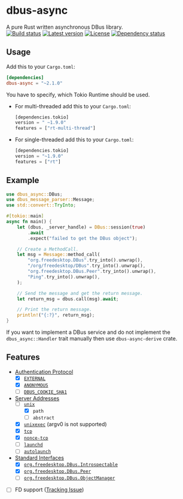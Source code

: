 # dbus-async
A pure Rust written asynchronous DBus library.  
[![Build status](https://github.com/LinkTed/dbus-async/workflows/Continuous%20Integration/badge.svg)](https://github.com/LinkTed/dbus-async/actions?query=workflow%3A%22Continuous+Integration%22)
[![Latest version](https://img.shields.io/crates/v/dbus-async.svg)](https://crates.io/crates/dbus-async)
[![License](https://img.shields.io/crates/l/dbus-async.svg)](https://opensource.org/licenses/BSD-3-Clause)
[![Dependency status](https://deps.rs/repo/github/linkted/dbus-async/status.svg)](https://deps.rs/repo/github/linkted/dbus-async)

## Usage
Add this to your `Cargo.toml`:
```toml
[dependencies]
dbus-async = "~2.1.0"
```

You have to specify, which Tokio Runtime should be used.
* For multi-threaded add this to your `Cargo.toml`:
  ```rust
  [dependencies.tokio]
  version = " ~1.9.0"
  features = ["rt-multi-thread"] 
  ```
* For single-threaded add this to your `Cargo.toml`:
  ```rust
  [dependencies.tokio]
  version = "~1.9.0"
  features = ["rt"] 
  ```

## Example
```rust
use dbus_async::DBus;
use dbus_message_parser::Message;
use std::convert::TryInto;

#[tokio::main]
async fn main() {
    let (dbus, _server_handle) = DBus::session(true)
        .await
        .expect("failed to get the DBus object");

    // Create a MethodCall.
    let msg = Message::method_call(
        "org.freedesktop.DBus".try_into().unwrap(),
        "/org/freedesktop/DBus".try_into().unwrap(),
        "org.freedesktop.DBus.Peer".try_into().unwrap(),
        "Ping".try_into().unwrap(),
    );

    // Send the message and get the return message.
    let return_msg = dbus.call(msg).await;

    // Print the return message.
    println!("{:?}", return_msg);
}
```
If you want to implement a DBus service and do not implement the `dbus_async::Handler` trait 
manually then use `dbus-async-derive` crate.

## Features
- [Authentication Protocol](https://dbus.freedesktop.org/doc/dbus-specification.html#auth-protocol)
  * [x] [`EXTERNAL`](https://dbus.freedesktop.org/doc/dbus-specification.html#auth-mechanisms-external)
  * [x] [`ANONYMOUS`](https://dbus.freedesktop.org/doc/dbus-specification.html#auth-mechanisms-anonymous)
  * [ ] [`DBUS_COOKIE_SHA1`](https://dbus.freedesktop.org/doc/dbus-specification.html#auth-mechanisms-sha)
- [Server Addresses](https://dbus.freedesktop.org/doc/dbus-specification.html#addresses)
  * [ ] [`unix`](https://dbus.freedesktop.org/doc/dbus-specification.html#transports-unix-domain-sockets-addresses)
    - [x] `path`
    - [ ] `abstract`
  * [x] [`unixexec`](https://dbus.freedesktop.org/doc/dbus-specification.html#transports-exec)
        (argv0 is not supported)
  * [x] [`tcp`](https://dbus.freedesktop.org/doc/dbus-specification.html#transports-tcp-sockets)
  * [x] [`nonce-tcp`](https://dbus.freedesktop.org/doc/dbus-specification.html#transports-nonce-tcp-sockets)
  * [ ] [`launchd`](https://dbus.freedesktop.org/doc/dbus-specification.html#transports-launchd)
  * [ ] [`autolaunch`](https://dbus.freedesktop.org/doc/dbus-specification.html#meta-transports-autolaunch)
- [Standard Interfaces](https://dbus.freedesktop.org/doc/dbus-specification.html#standard-interfaces)
  * [x] [`org.freedesktop.DBus.Introspectable`](https://dbus.freedesktop.org/doc/dbus-specification.html#standard-interfaces-introspectable)
  * [x] [`org.freedesktop.DBus.Peer`](https://dbus.freedesktop.org/doc/dbus-specification.html#standard-interfaces-peer)
  * [ ] [`org.freedesktop.DBus.ObjectManager`](https://dbus.freedesktop.org/doc/dbus-specification.html#standard-interfaces-objectmanager)
- [ ] FD support ([Tracking Issue](https://github.com/rust-lang/rust/issues/76915))
